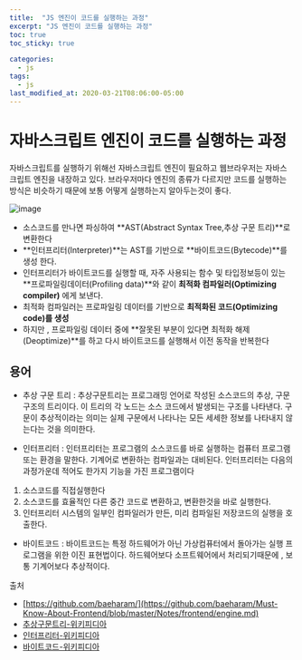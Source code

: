 ```yaml
---
title:  "JS 엔진이 코드를 실행하는 과정"
excerpt: "JS 엔진이 코드를 실행하는 과정"
toc: true
toc_sticky: true

categories:
  - js
tags:
  - js
last_modified_at: 2020-03-21T08:06:00-05:00
---
```


# 자바스크립트 엔진이 코드를 실행하는 과정

자바스크립트를 실행하기 위해선 자바스크립트 엔진이 필요하고 웹브라우저는 자바스크립트 엔진을 내장하고 있다. 브라우저마다 엔진의 종류가 다르지만 코드를 실행하는 방식은 비슷하기 때문에 보통 어떻게 실행하는지 알아두는것이 좋다.

![image](https://github.com/baeharam/Must-Know-About-Frontend/raw/master/images/javascript/engine-overview.png)


+ 소스코드를 만나면 파싱하여 **AST(Abstract Syntax Tree,추상 구문 트리)**로 변환한다
+ **인터프리터(Interpreter)**는 AST를 기반으로 **바이트코드(Bytecode)**를 생성 한다.
+ 인터프리터가 바이트코드를 실행할 때, 자주 사용되는 함수 및 타입정보등이 있는 **프로파일링데이터(Profiling data)**와 같이 **최적화 컴파일러(Optimizing compiler)** 에게 보낸다. 
+ 최적화 컴파일러는 프로파일링 데이터를 기반으로 **최적화된 코드(Optimizing code)를 생성** 
+ 하지만 , 프로파일링 데이터 중에 **잘못된 부분이 있다면 최적화 해제(Deoptimize)**를 하고 다시 바이트코드를 실행해서 이전 동작을 반복한다


## 용어

+ 추상 구문 트리 : 추상구문트리는 프로그래밍 언어로 작성된 소스코드의 추상, 구문 구조의 트리이다. 이 트리의 각 노드는 소스 코드에서 발생되는 구조를 나타낸다. 구문이 추상적이라는 의미는 실제 구문에서 나타나는 모든 세세한 정보를 나타내지 않는다는 것을 의미한다.

+ 인터프리터 : 인터프리터는 프로그램의 소스코드를 바로 실행하는 컴퓨터 프로그램 또는 환경을 말한다. 기계어로 변환하는 컴파일과는 대비된다. 
인터프리터는 다음의 과정가운데 적어도 한가지 기능을 가진 프로그램이다
1. 소스코드를 직접실행한다
2. 소스코드를 효율적인 다른 중간 코드로 변환하고, 변환한것을 바로 실행한다.
3. 인터프리터 시스템의 일부인 컴파일러가 만든, 미리 컴파일된 저장코드의 실행을 호출한다.

+ 바이트코드 : 바이트코드는 특정 하드웨어가 아닌 가상컴퓨터에서 돌아가는 실행 프로그램을 위한 이진 표현법이다. 하드웨어보다 소프트웨어에서 처리되기때문에 , 보통 기계어보다 추상적이다.

출처
+ [https://github.com/baeharam/](https://github.com/baeharam/Must-Know-About-Frontend/blob/master/Notes/frontend/engine.md)
+ [추상구문트리-위키피디아](https://ko.wikipedia.org/wiki/%EC%B6%94%EC%83%81_%EA%B5%AC%EB%AC%B8_%ED%8A%B8%EB%A6%AC)
+ [인터프리터-위키피디아](https://ko.wikipedia.org/wiki/%EC%9D%B8%ED%84%B0%ED%94%84%EB%A6%AC%ED%84%B0)
+ [바이트코드-위키피디아](https://ko.wikipedia.org/wiki/%EB%B0%94%EC%9D%B4%ED%8A%B8%EC%BD%94%EB%93%9C)